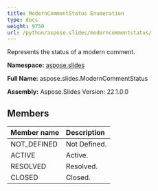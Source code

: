 ```yaml
---
title: ModernCommentStatus Enumeration
type: docs
weight: 9750
url: /python/aspose.slides/moderncommentstatus/
---
```


Represents the status of a modern comment.

**Namespace:** [aspose.slides](/python/aspose.slides/)

**Full Name:** aspose.slides.ModernCommentStatus

**Assembly:**  Aspose.Slides Version: 22.1.0.0

## **Members**
|**Member name**|**Description**|
| :- | :- |
|NOT_DEFINED|Not Defined.|
|ACTIVE|Active.|
|RESOLVED|Resolved.|
|CLOSED|Closed.|
